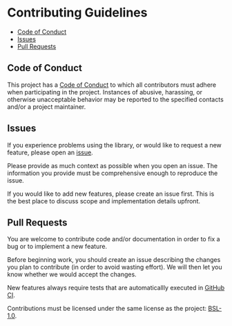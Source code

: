 # Contributing Guidelines

* [Code of Conduct](#code-of-conduct)
* [Issues](#issues)
* [Pull Requests](#pull-requests)

## Code of Conduct

This project has a [Code of Conduct](CODE_OF_CONDUCT.md) to which all
contributors must adhere when participating in the project.
Instances of abusive, harassing, or otherwise unacceptable behavior may be
reported to the specified contacts and/or a project maintainer.

## Issues

If you experience problems using the library, or would like to request a new
feature, please open an [issue][issues].

Please provide as much context as possible when you open an issue.
The information you provide must be comprehensive enough to reproduce the issue.

If you would like to add new features, please create an issue first.
This is the best place to discuss scope and implementation details upfront.

## Pull Requests

You are welcome to contribute code and/or documentation in order to fix a bug or
to implement a new feature.

Before beginning work, you should create an issue describing the changes
you plan to contribute (in order to avoid wasting effort).
We will then let you know whether we would accept the changes.

New features always require tests that are automaticallly executed
in [GitHub CI][actions].

Contributions must be licensed under the same license as the project:
[BSL-1.0][license].

[issues]: https://github.com/clean-test/clean-test/issues
[actions]: https://github.com/clean-test/clean-test/actions
[license]: https://github.com/clean-test/clean-test/blob/main/LICENSE.txt

